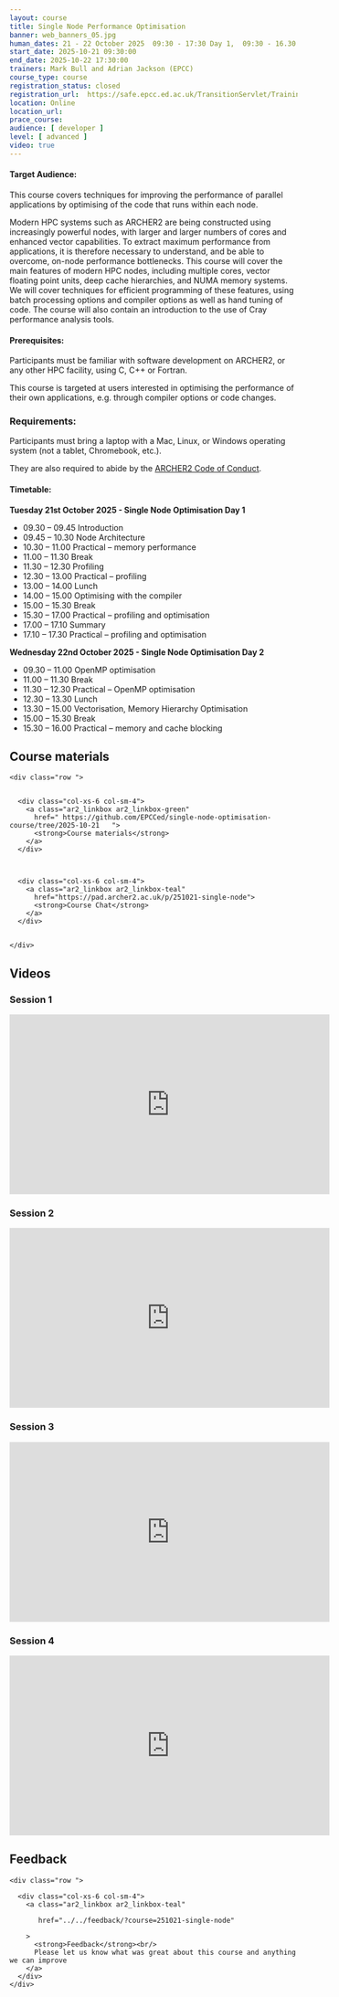```yaml
---
layout: course
title: Single Node Performance Optimisation
banner: web_banners_05.jpg 
human_dates: 21 - 22 October 2025  09:30 - 17:30 Day 1,  09:30 - 16.30 Day 2
start_date: 2025-10-21 09:30:00
end_date: 2025-10-22 17:30:00
trainers: Mark Bull and Adrian Jackson (EPCC)
course_type: course
registration_status: closed
registration_url:  https://safe.epcc.ed.ac.uk/TransitionServlet/TrainingCourse/251021-single-node
location: Online
location_url: 
prace_course: 
audience: [ developer ]
level: [ advanced ]
video: true
---
```



#### Target Audience:

This course covers techniques for improving the performance of parallel applications by optimising of the code that runs within each node.

Modern HPC systems such as ARCHER2 are being constructed using increasingly powerful nodes, with larger and larger numbers of cores and enhanced vector capabilities. To extract maximum performance from applications, it is therefore necessary to understand, and be able to overcome, on-node performance bottlenecks. This course will cover the main features of modern HPC nodes, including multiple cores, vector floating point units, deep cache hierarchies, and NUMA memory systems. We will cover techniques for efficient programming of these features, using batch processing options and compiler options as well as hand tuning of code. The course will also contain an introduction to the use of Cray performance analysis tools.



#### Prerequisites:

Participants must be familiar with software development on ARCHER2, or any other HPC facility, using C, C++ or Fortran.

This course is targeted at users interested in optimising the performance of their own applications, e.g. through compiler options or code changes.

### Requirements:

Participants must bring a laptop with a Mac, Linux, or Windows operating system (not a tablet, Chromebook, etc.).

They are also required to abide by the [ARCHER2  Code of Conduct](../../../about/policies/code-of-conduct.html). 


#### Timetable:


**Tuesday 21st October 2025 - Single Node Optimisation Day 1**

- 09.30 – 09.45 Introduction
- 09.45 – 10.30 Node Architecture
- 10.30 – 11.00 Practical – memory performance
- 11.00 – 11.30 Break
- 11.30 – 12.30 Profiling
- 12.30 – 13.00 Practical – profiling
- 13.00 – 14.00 Lunch
- 14.00 – 15.00 Optimising with the compiler
- 15.00 – 15.30 Break
- 15.30 – 17.00 Practical – profiling and optimisation
- 17.00 – 17.10 Summary
- 17.10 – 17.30 Practical – profiling and optimisation

**Wednesday 22nd October 2025 - Single Node Optimisation Day 2**

- 09.30 – 11.00 OpenMP optimisation
- 11.00 – 11.30 Break
- 11.30 – 12.30 Practical – OpenMP optimisation
- 12.30 – 13.30 Lunch
- 13.30 – 15.00 Vectorisation, Memory Hierarchy Optimisation
- 15.00 – 15.30 Break
- 15.30 – 16.00 Practical – memory and cache blocking





<section id="service">



<h2><a name="materials">Course materials</a></h2>



    <div class="row ">	

 		
      <div class="col-xs-6 col-sm-4">
        <a class="ar2_linkbox ar2_linkbox-green" 
          href=" https://github.com/EPCCed/single-node-optimisation-course/tree/2025-10-21   ">
          <strong>Course materials</strong>         
        </a>
      </div>


 
      <div class="col-xs-6 col-sm-4">
        <a class="ar2_linkbox ar2_linkbox-teal" 
          href="https://pad.archer2.ac.uk/p/251021-single-node">
          <strong>Course Chat</strong>       
        </a>
      </div>
		

 	</div>
		
		
					


		
<h2><a name="videos">Videos</a></h2>

<h3>Session 1</h3>

<div>
	<iframe title="Video" width="560" height="315" src="https://www.youtube.com/embed/0ywFoOP1oxE " frameborder="0" allow="accelerometer; autoplay; encrypted-media; gyroscope; picture-in-picture" allowfullscreen></iframe>
</div>


<h3>Session 2</h3>

<div>
	<iframe title="Video" width="560" height="315" src="https://www.youtube.com/embed/P-1ufN-flaE" frameborder="0" allow="accelerometer; autoplay; encrypted-media; gyroscope; picture-in-picture" allowfullscreen></iframe>
</div>


<h3>Session 3</h3>

<div>
	<iframe title="Video" width="560" height="315" src="https://www.youtube.com/embed/WL8FnXCOuaI " frameborder="0" allow="accelerometer; autoplay; encrypted-media; gyroscope; picture-in-picture" allowfullscreen></iframe>
</div>




<h3>Session 4</h3>

<div>
	<iframe title="Video" width="560" height="315" src="https://www.youtube.com/embed/HSaW1pUQ6ZE " frameborder="0" allow="accelerometer; autoplay; encrypted-media; gyroscope; picture-in-picture" allowfullscreen></iframe>
</div>




<h2><a name="feedback">Feedback</a></h2>


    <div class="row ">	

      <div class="col-xs-6 col-sm-4">
        <a class="ar2_linkbox ar2_linkbox-teal" 

           href="../../feedback/?course=251021-single-node" 

		>
          <strong>Feedback</strong><br/>
          Please let us know what was great about this course and anything we can improve
        </a>
      </div>
    </div>
		
	

 
</section>

